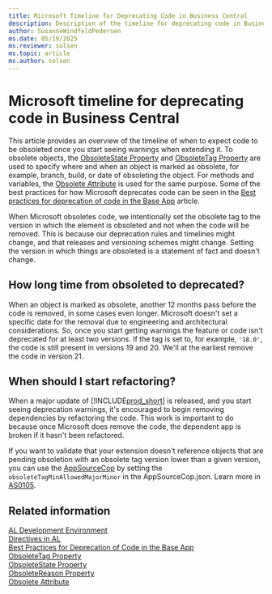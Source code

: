 ```yaml
---
title: Microsoft Timeline for Deprecating Code in Business Central
description: Description of the timeline for deprecating code in Business Central.
author: SusanneWindfeldPedersen
ms.date: 05/19/2025
ms.reviewer: solsen
ms.topic: article
ms.author: solsen
---
```


# Microsoft timeline for deprecating code in Business Central

This article provides an overview of the timeline of when to expect code to be obsoleted once you start seeing warnings when extending it. To obsolete objects, the [ObsoleteState Property](properties/devenv-obsoletestate-property.md) and [ObsoleteTag Property](properties/devenv-obsoletetag-property.md) are used to specify where and when an object is marked as obsolete, for example, branch, build, or date of obsoleting the object. For methods and variables, the [Obsolete Attribute](/dynamics365/business-central/dev-itpro/developer/attributes/devenv-obsolete-attribute) is used for the same purpose. Some of the best practices for how Microsoft deprecates code can be seen in the [Best practices for deprecation of code in the Base App](devenv-deprecation-guidelines.md) article. 

When Microsoft obsoletes code, we intentionally set the obsolete tag to the version in which the element is obsoleted and not when the code will be removed. This is because our deprecation rules and timelines might change, and that releases and versioning schemes might change. Setting the version in which things are obsoleted is a statement of fact and doesn't change. 

## How long time from obsoleted to deprecated? 

When an object is marked as obsolete, another 12 months pass before the code is removed, in some cases even longer. Microsoft doesn't set a specific date for the removal due to engineering and architectural considerations. So, once you start getting warnings the feature or code isn't deprecated for at least two versions. If the tag is set to, for example, `'18.0'`, the code is still present in versions 19 and 20. We'll at the earliest remove the code in version 21.

## When should I start refactoring?

When a major update of [!INCLUDE[prod_short](../includes/prod_short.md)] is released, and you start seeing deprecation warnings, it's encouraged to begin removing dependencies by refactoring the code. This work is important to do because once Microsoft does remove the code, the dependent app is broken if it hasn't been refactored.

If you want to validate that your extension doesn't reference objects that are pending obsoletion with an obsolete tag version lower than a given version, you can use the [AppSourceCop](analyzers/appsourcecop.md) by setting the `obsoleteTagMinAllowedMajorMinor` in the AppSourceCop.json. Learn more in [AS0105](analyzers/appsourcecop-as0105.md).

## Related information

[AL Development Environment](devenv-reference-overview.md)  
[Directives in AL](directives/devenv-directives-in-al.md)  
[Best Practices for Deprecation of Code in the Base App](devenv-deprecation-guidelines.md)  
[ObsoleteTag Property](properties/devenv-obsoletetag-property.md)  
[ObsoleteState Property](properties/devenv-obsoletestate-property.md)  
[ObsoleteReason Property](properties/devenv-obsoletereason-property.md)  
[Obsolete Attribute](/dynamics365/business-central/dev-itpro/developer/attributes/devenv-obsolete-attribute)
